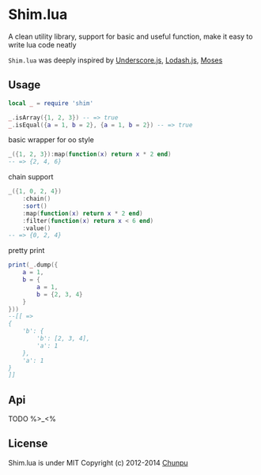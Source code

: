 Shim.lua
===

A clean utility library, support for basic and useful function, make it easy to write lua code neatly

`Shim.lua` was deeply inspired by [Underscore.js](https://github.com/jashkenas/underscore), [Lodash.js](https://github.com/lodash/lodash), [Moses](https://github.com/Yonaba/Moses)


Usage
---

```lua
local _ = require 'shim'

_.isArray({1, 2, 3}) -- => true
_.isEqual({a = 1, b = 2}, {a = 1, b = 2}) -- => true
```

basic wrapper for oo style

```lua
_({1, 2, 3}):map(function(x) return x * 2 end)
-- => {2, 4, 6}
```

chain support

```lua
_({1, 0, 2, 4})
    :chain()
    :sort()
    :map(function(x) return x * 2 end)
    :filter(function(x) return x < 6 end)
    :value()
-- => {0, 2, 4}
```

pretty print

```lua
print(_.dump({
    a = 1,
    b = {
        a = 1,
        b = {2, 3, 4}
    }
}))
--[[ =>
{
    'b': {
        'b': [2, 3, 4],
        'a': 1
    },
    'a': 1
}
]]
```

Api
---

TODO %>_<%


License
---

Shim.lua is under MIT
Copyright (c) 2012-2014 [Chunpu](https://github.com/chunpu)
